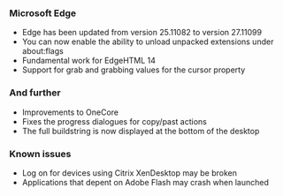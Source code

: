 ### Microsoft Edge
- Edge has been updated from version 25.11082 to version 27.11099
- You can now enable the ability to unload unpacked extensions under about:flags
- Fundamental work for EdgeHTML 14
- Support for grab and grabbing values for the cursor property

### And further
- Improvements to OneCore
- Fixes the progress dialogues for copy/past actions
- The full buildstring is now displayed at the bottom of the desktop
 
### Known issues
- Log on for devices using Citrix XenDesktop may be broken
- Applications that depent on Adobe Flash may crash when launched
